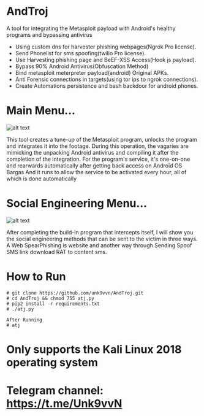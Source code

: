 # AndTroj
A tool for integrating the Metasploit payload with Android's healthy programs and bypassing antivirus


 - Using custom dns for harvester phishing webpages(Ngrok Pro license).
 - Send Phonelist for sms spoofing(twilio Pro license).
 - Use Harvesting phishing page and BeEF-XSS Access(Hook js payload).
 - Bypass 90% Android Antivirus(Obfuscation Method)
 - Bind metasploit meterpreter payload(android) Original APKs.
 - Anti Forensic connections in targets(using tor ips to ngrok connections).
 - Create Automations persistence and bash backdoor for android phones.


# Main Menu...

![alt text][logo]

[logo]: https://raw.githubusercontent.com/unk9vvn/AndTroj/master/ATJ.jpg "Logo Title Text 2"


This tool creates a tune-up of the Metasploit program, unlocks the program and integrates it into the footage. During this operation, the vagaries are mimicking the unpacking Android antivirus and compiling it after the completion of the integration. For the program's service, it's one-on-one and rearwards automatically after getting back access on Android OS Bargas And it runs to allow the service to be activated every hour, all of which is done automatically

# Social Engineering Menu...

![alt text](https://raw.githubusercontent.com/unk9vvn/AndTroj/master/SEA.jpg)


After completing the build-in program that intercepts itself, I will show you the social engineering methods that can be sent to the victim in three ways. A Web SpearPhishing is website and another way through Sending Spoof SMS link download RAT to content sms.

# How to Run
```
# git clone https://github.com/unk9vvn/AndTroj.git
# cd AndTroj && chmod 755 atj.py
# pip2 install -r requirements.txt
# ./atj.py

After Running
# atj
```
# Only supports the Kali Linux 2018 operating system

# Telegram channel: https://t.me/Unk9vvN

